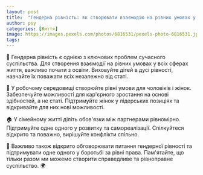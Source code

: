 ```yaml
---
layout: post
title:  "Гендерна рівність: як створювати взаємодію на рівних умовах у всіх сферах життя."
author: psy
categories: [Життя]
image: https://images.pexels.com/photos/6816531/pexels-photo-6816531.jpeg?auto=compress&cs=tinysrgb&fit=crop&h=627&w=1200
tags: 
---
```


🌟 Гендерна рівність є однією з ключових проблем сучасного суспільства. Для створення взаємодії на рівних умовах у всіх сферах життя, важливо почати з освіти. Виховуйте дітей в дусі рівності, навчайте їх поважати всіх незалежно від статі. 

💼 У робочому середовищі створюйте рівні умови для чоловіків і жінок. Забезпечуйте можливості для кар'єрного зростання на основі здібностей, а не статі. Підтримуйте жінок у лідерських позиціях та відкривайте для них нові можливості.

🏠 У сімейному житті діліть обов'язки між партнерами рівномірно. Підтримуйте одне одного у розвитку та самореалізації. Спілкуйтеся відкрито та поважно, вирішуйте конфлікти спільно.

💬 Важливо також відкрито обговорювати питання гендерної рівності та підтримувати одне одного у боротьбі за рівні права. Пам'ятайте, що тільки разом ми можемо створити справедливе та рівноправне суспільство. 🌍



